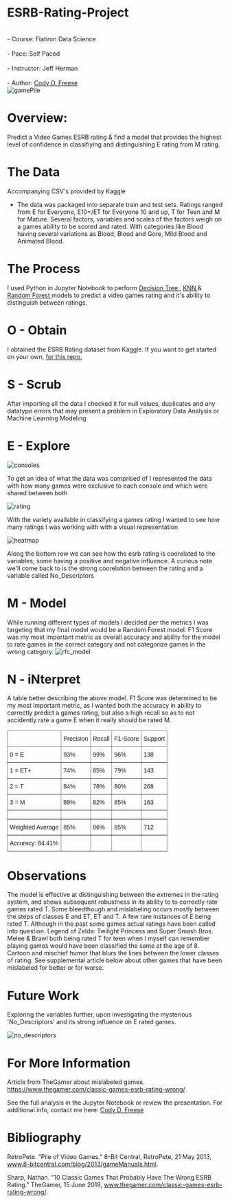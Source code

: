 # ESRB-Rating-Project
<br>- Course: Flatiron Data Science </br>
<br>- Pace: Self Paced </br>
<br>- Instructor: Jeff Herman </br>
<br>- Author: [Cody D. Freese](mailto:c_freese@ymail.com) </br>
![gamePile](https://user-images.githubusercontent.com/63601020/112144877-0b003500-8bb0-11eb-9923-1d8fbdf33564.jpg) </br>

# Overview:
Predict a Video Games ESRB rating & find a model that provides the highest level of confidence in classifiying and distinguishing E rating from M rating.

# The Data
Accompanying CSV's provided by Kaggle
- The data was packaged into separate train and test sets. Ratings ranged from E for Everyone, E10+/ET for Everyone 10 and up, T for Teen and M for Mature. Several factors, variables and scales of the factors weigh on a games ability to be scored and rated. With categories like Blood having several variations as Blood, Blood and Gore, Mild Blood and Animated Blood.

# The Process
I used Python in Jupyter Notebook to perform <a href=https://machinelearningmastery.com/classification-and-regression-trees-for-machine-learning/> Decision Tree </a> , <a href=https://machinelearningmastery.com/k-nearest-neighbors-for-machine-learning/> KNN </a> & <a href=https://machinelearningmastery.com/bagging-and-random-forest-ensemble-algorithms-for-machine-learning/> Random Forest </a> models to predict a video games rating and it's ability to distinguish between ratings.

# O - Obtain
I obtained the ESRB Rating dataset from Kaggle. If you want to get started on your own, <a href="https://www.kaggle.com/imohtn/video-games-rating-by-esrb"> for this repo.</a><br>

# S - Scrub
After importing all the data I checked it for null values, duplicates and any datatype errors that may present a problem in Exploratory Data Analysis or Machine Learning Modeling

# E - Explore

![consoles](https://user-images.githubusercontent.com/63601020/112495230-18592300-8d5a-11eb-9eec-e3cd3ad9b270.png)

To get an idea of what the data was comprised of I represented the data with how many games were exclusive to each console and which were shared between both

![rating](https://user-images.githubusercontent.com/63601020/112495245-1b541380-8d5a-11eb-8935-799dfff310f4.png)

With the variety available in classifying a games rating I wanted to see how many ratings I was working with with a visual representation

![heatmap](https://user-images.githubusercontent.com/63601020/112990747-64c6a900-9134-11eb-8eff-02c1eca825a5.png)

Along the bottom row we can see how the esrb rating is coorelated to the variables; some having a positive and negative influence. A curious note we'll come back to is the strong coorelation between the rating and a variable called No_Descriptors

# M - Model
While running different types of models I decided per the metrics I was targeting that my final model would be a Random Forest model. F1 Score was my most important metric as overall accuracy and ability for the model to rate games in the correct category and not categorize games in the wrong category.
![rfc_model](https://user-images.githubusercontent.com/63601020/112495351-34f55b00-8d5a-11eb-97b8-56dac7dc55a6.png)


# N - iNterpret

A table better describing the above model. F1 Score was determined to be my most important metric, as I wanted both the accuracy in ability to correctly predict a games rating, but also a high recall so as to not accidently rate a game E when it really should be rated M.

<style type="text/css">
.tg  {border-collapse:collapse;border-spacing:0;}
.tg td{border-color:black;border-style:solid;border-width:1px;font-family:Arial, sans-serif;font-size:14px;
  overflow:hidden;padding:10px 5px;word-break:normal;}
.tg th{border-color:black;border-style:solid;border-width:1px;font-family:Arial, sans-serif;font-size:14px;
  font-weight:normal;overflow:hidden;padding:10px 5px;word-break:normal;}
.tg .tg-0pky{border-color:inherit;text-align:left;vertical-align:top}
</style>
<table class="tg">
<thead>
  <tr>
    <th class="tg-0pky"></th>
    <th class="tg-0pky">Precision</th>
    <th class="tg-0pky">Recall</th>
    <th class="tg-0pky">F1-Score</th>
    <th class="tg-0pky">Support</th>
  </tr>
</thead>
<tbody>
  <tr>
    <td class="tg-0pky">0 = E</td>
    <td class="tg-0pky">93%</td>
    <td class="tg-0pky">99%</td>
    <td class="tg-0pky">96%</td>
    <td class="tg-0pky">138</td>
  </tr>
  <tr>
    <td class="tg-0pky">1 = ET+</td>
    <td class="tg-0pky">74%</td>
    <td class="tg-0pky">85%</td>
    <td class="tg-0pky">79%</td>
    <td class="tg-0pky">143</td>
  </tr>
  <tr>
    <td class="tg-0pky">2 = T</td>
    <td class="tg-0pky">84%</td>
    <td class="tg-0pky">78%</td>
    <td class="tg-0pky">80%</td>
    <td class="tg-0pky">268</td>
  </tr>
  <tr>
    <td class="tg-0pky">3 = M</td>
    <td class="tg-0pky">89%</td>
    <td class="tg-0pky">82%</td>
    <td class="tg-0pky">85%</td>
    <td class="tg-0pky">163</td>
  </tr>
  <tr>
    <td class="tg-0pky"></td>
    <td class="tg-0pky"></td>
    <td class="tg-0pky"></td>
    <td class="tg-0pky"></td>
    <td class="tg-0pky"></td>
  </tr>
  <tr>
    <td class="tg-0pky">Weighted Average</td>
    <td class="tg-0pky">85%</td>
    <td class="tg-0pky">86%</td>
    <td class="tg-0pky">85%</td>
    <td class="tg-0pky">712</td>
  </tr>
  <tr>
    <td class="tg-0pky">Accuracy: 84.41%</td>
    <td class="tg-0pky"></td>
    <td class="tg-0pky"></td>
    <td class="tg-0pky"></td>
    <td class="tg-0pky"></td>
  </tr>
</tbody>
</table>



# Observations
The model is effective at distinguishing between the extremes in the rating system, and shows subsequent robustness in its ability to to correctly rate games rated T. Some bleedthough and mislabeling occurs mostly between the steps of classes E and ET, ET and T. A few rare instances of E being rated T. Although in the past some games actual ratings have been called into question. Legend of Zelda: Twilight Princess and Super Smash Bros. Melee & Brawl both being rated T for teen when I myself can remember playing games would have been classified the same at the age of 8. Cartoon and mischief humor that blurs the lines between the lower classes of rating. See supplemental article below about other games that have been mislabeled for better or for worse.

# Future Work
Exploring the variables further, upon investigating the mysterious 'No_Descriptors' and its strong influence on E rated games.

![no_descriptors](https://user-images.githubusercontent.com/63601020/112495425-450d3a80-8d5a-11eb-948f-e582dc78ede1.png)


# For More Information
Article from TheGamer about mislabeled games. 
https://www.thegamer.com/classic-games-esrb-rating-wrong/

See the full analysis in the Jupyter Notebook or review the presentation.
For additional info, contact me here:
[Cody D. Freese](mailto:c_freese@ymail.com)

# Bibliography
RetroPete. “Pile of Video Games.” 8-Bit Central, RetroPete, 21 May 2013, www.8-bitcentral.com/blog/2013/gameManuals.html. 

Sharp, Nathan. “10 Classic Games That Probably Have The Wrong ESRB Rating.” TheGamer, 15 June 2019, www.thegamer.com/classic-games-esrb-rating-wrong/. 
